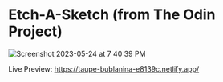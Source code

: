 # Etch-A-Sketch (from The Odin Project)
![Screenshot 2023-05-24 at 7 40 39 PM](https://github.com/remosrulloda/Etch-A-Sketch/assets/50937757/c8f1a868-2102-494b-bd7b-4db3ea101c14)


Live Preview: https://taupe-bublanina-e8139c.netlify.app/
